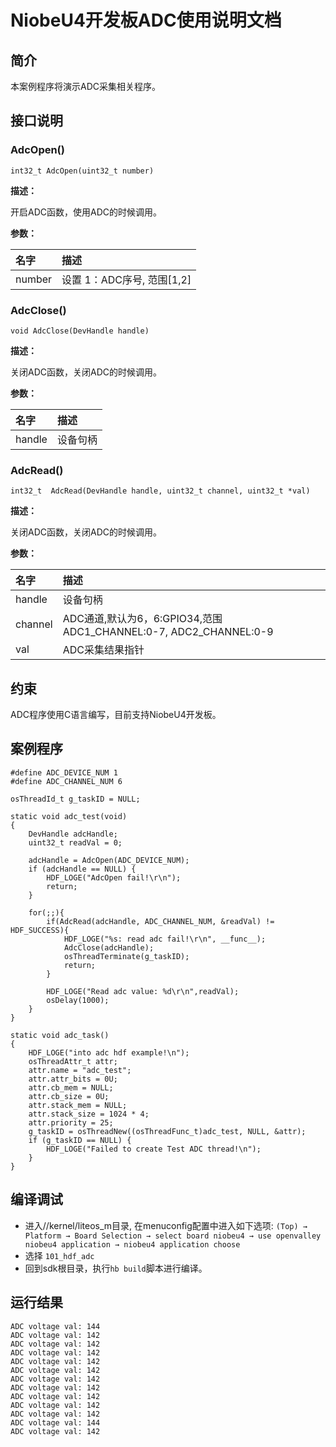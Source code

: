 ﻿# NiobeU4开发板ADC使用说明文档

## 简介
本案例程序将演示ADC采集相关程序。

## 接口说明

### AdcOpen()

```
int32_t AdcOpen(uint32_t number)
```

**描述：**

开启ADC函数，使用ADC的时候调用。

**参数：**

| 名字   | 描述                       |
| :----- | :------------------------- |
| number | 设置 1：ADC序号, 范围[1,2] |

### AdcClose()

```
void AdcClose(DevHandle handle)
```

**描述：**

关闭ADC函数，关闭ADC的时候调用。

**参数：**

| 名字   | 描述     |
| :----- | :------- |
| handle | 设备句柄 |

### AdcRead()

```
int32_t  AdcRead(DevHandle handle, uint32_t channel, uint32_t *val)
```

**描述：**

关闭ADC函数，关闭ADC的时候调用。

**参数：**

| 名字    | 描述                                                         |
| :------ | :----------------------------------------------------------- |
| handle  | 设备句柄                                                     |
| channel | ADC通道,默认为6，6:GPIO34,范围 ADC1_CHANNEL:0-7, ADC2_CHANNEL:0-9 |
| val     | ADC采集结果指针                                              |

## 约束

ADC程序使用C语言编写，目前支持NiobeU4开发板。

## 案例程序
```
#define ADC_DEVICE_NUM 1
#define ADC_CHANNEL_NUM 6

osThreadId_t g_taskID = NULL;

static void adc_test(void)
{
    DevHandle adcHandle;
    uint32_t readVal = 0;

    adcHandle = AdcOpen(ADC_DEVICE_NUM);
    if (adcHandle == NULL) {
        HDF_LOGE("AdcOpen fail!\r\n");
        return;
    }

    for(;;){
        if(AdcRead(adcHandle, ADC_CHANNEL_NUM, &readVal) != HDF_SUCCESS){
            HDF_LOGE("%s: read adc fail!\r\n", __func__);
            AdcClose(adcHandle);
            osThreadTerminate(g_taskID);
            return;
        }

        HDF_LOGE("Read adc value: %d\r\n",readVal);
        osDelay(1000);
    }
}

static void adc_task()
{
    HDF_LOGE("into adc hdf example!\n");
    osThreadAttr_t attr;
    attr.name = "adc_test";
    attr.attr_bits = 0U;
    attr.cb_mem = NULL;
    attr.cb_size = 0U;
    attr.stack_mem = NULL;
    attr.stack_size = 1024 * 4;
    attr.priority = 25;
    g_taskID = osThreadNew((osThreadFunc_t)adc_test, NULL, &attr);
    if (g_taskID == NULL) {
        HDF_LOGE("Failed to create Test ADC thread!\n");
    }
}
```

## 编译调试

- 进入//kernel/liteos_m目录, 在menuconfig配置中进入如下选项:
     `(Top) → Platform → Board Selection → select board niobeu4 → use openvalley niobeu4 application → niobeu4 application choose`
- 选择 `101_hdf_adc`
- 回到sdk根目录，执行`hb build`脚本进行编译。

## 运行结果
```
ADC voltage val: 144
ADC voltage val: 142
ADC voltage val: 142
ADC voltage val: 142
ADC voltage val: 142
ADC voltage val: 142
ADC voltage val: 142
ADC voltage val: 142
ADC voltage val: 142
ADC voltage val: 142
ADC voltage val: 142
ADC voltage val: 144
ADC voltage val: 142
```